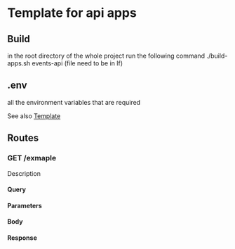 # Template for api apps
## Build
in the root directory of the whole project run the following command
./build-apps.sh events-api (file need to be in lf)


## .env
all the environment variables that are required

See also [Template](.env.template)

## Routes
### GET /exmaple
Description

#### Query 

#### Parameters

#### Body

#### Response








